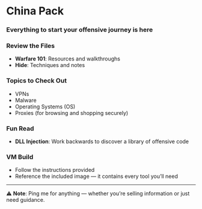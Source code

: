 # China Pack

### Everything to start your offensive journey is here

### Review the Files
- **Warfare 101**: Resources and walkthroughs  
- **Hide**: Techniques and notes  

### Topics to Check Out
- VPNs  
- Malware  
- Operating Systems (OS)  
- Proxies (for browsing and shopping securely)  

### Fun Read
- **DLL Injection**: Work backwards to discover a library of offensive code  

### VM Build
- Follow the instructions provided  
- Reference the included image — it contains every tool you’ll need  

---

⚠️ **Note**: Ping me for anything — whether you’re selling information or just need guidance.  
